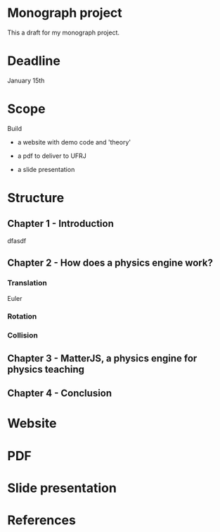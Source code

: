 # Monograph project

This a draft for my monograph project.

# Deadline

January 15th

# Scope

Build

* a website with demo code and 'theory' 

* a pdf to deliver to UFRJ

* a slide presentation    

# Structure

## Chapter 1 - Introduction

dfasdf

## Chapter 2 - How does a physics engine work?

### Translation

Euler

### Rotation

### Collision



## Chapter 3 - MatterJS, a physics engine for physics teaching


## Chapter 4 - Conclusion


# Website




# PDF



# Slide presentation



# References

